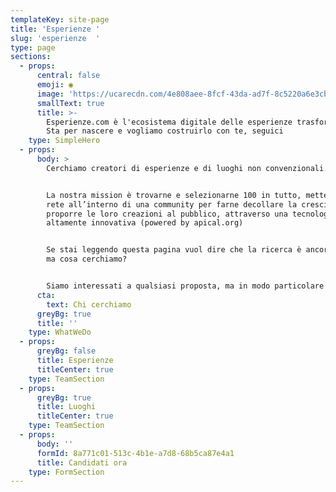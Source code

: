 ```yaml
---
templateKey: site-page
title: 'Esperienze '
slug: 'esperienze  '
type: page
sections:
  - props:
      central: false
      emoji: ◉
      image: 'https://ucarecdn.com/4e808aee-8fcf-43da-ad7f-8c5220a6e3cb/'
      smallText: true
      title: >-
        Esperienze.com è l'ecosistema digitale delle esperienze trasformative.
        Sta per nascere e vogliamo costruirlo con te, seguici
    type: SimpleHero
  - props:
      body: >
        Cerchiamo creatori di esperienze e di luoghi non convenzionali.


        La nostra mission è trovarne e selezionarne 100 in tutto, metterli in
        rete all’interno di una community per farne decollare la crescita e
        proporre le loro creazioni al pubblico, attraverso una tecnologia
        altamente innovativa (powered by apical.org)


        Se stai leggendo questa pagina vuol dire che la ricerca è ancora aperta,
        ma cosa cerchiamo?


        Siamo interessati a qualsiasi proposta, ma in modo particolare a queste:
      cta:
        text: Chi cerchiamo
      greyBg: true
      title: ''
    type: WhatWeDo
  - props:
      greyBg: false
      title: Esperienze
      titleCenter: true
    type: TeamSection
  - props:
      greyBg: true
      title: Luoghi
      titleCenter: true
    type: TeamSection
  - props:
      body: ''
      formId: 8a771c01-513c-4b1e-a7d8-68b5ca87e4a1
      title: Candidati ora
    type: FormSection
---
```


